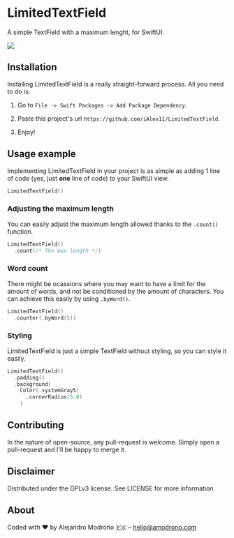 # LimitedTextField

A simple TextField with a maximum lenght, for SwiftUI.

![](./demo.gif)

## Installation
Installing LimitedTextField is a really straight-forward process. All you need to do is:

1. Go to `File -> Swift Packages -> Add Package Dependency`.

2. Paste this project's url `https://github.com/iAlex11/LimitedTextField`.

3. Enjoy!

## Usage example
Implementing LimitedTextField in your project is as simple as adding 1 line of code (yes, just **one** line of code) to your SwiftUI view.

```swift
LimitedTextField()
```

### Adjusting the maximum length
You can easily adjust the maximum length allowed thanks to the `.count()` function.

```swift
LimitedTextField()
  .count(/* The max length */)
```

### Word count
There might be ocassions where you may want to have a limit for the amount of words, and not be conditioned by the amount of characters. You can achieve this easily by using `.byWord()`.

```swift
LimitedTextField()
  .counter(.byWord(5))
```

### Styling
LimitedTextField is just a simple TextField without styling, so you can style it easily.

```swift
LimitedTextField()
  .padding()
  .background(
    Color(.systemGray5)
      .cornerRadius(5.0)
    )
```

## Contributing
In the nature of open-source, any pull-request is welcome. Simply open a pull-request and I'll be happy to merge it.

## Disclaimer

Distributed under the GPLv3 license. See LICENSE for more information.

## About

Coded with ❤️ by Alejandro Modroño 🇪🇸 – hello@amodrono.com

